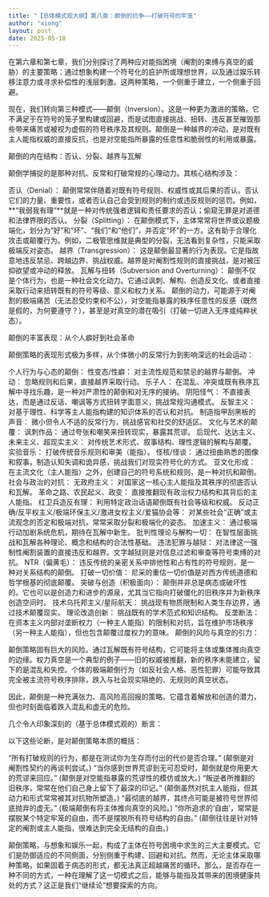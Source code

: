 ```yaml
---
title: "【总体模式观大纲】第八章：颠倒的抗争——打破符号的牢笼"
author: "xiong"
layout: post
date: 2025-05-18
---
```


在第六章和第七章，我们分别探讨了两种应对能指困境（阉割的束缚与真空的威胁）的主要策略：通过想象构建一个符号化的庇护所或理想世界，以及通过娱乐转移注意力或寻求补偿性的浅层刺激。这两种策略，一个侧重于建立，一个侧重于回避。

现在，我们转向第三种模式——颠倒（Inversion）。这是一种更为激进的策略，它不满足于在符号的笼子里构建或回避，而是试图直接挑战、扭转、违反甚至摧毁那些带来痛苦或被视为虚假的符号秩序及其规则。颠倒是一种越界的冲动，是对既有主人能指权威的直接反抗，也是对空能指所暴露的任意性和脆弱性的利用或暴露。

颠倒的内在结构：否认、分裂、越界与瓦解

颠倒学捕捉的是那种对抗、反常和打破常规的心理动力。其核心结构涉及：

否认（Denial）： 颠倒常常伴随着对既有符号规则、权威性或其后果的否认。否认它们的力量、重要性，或者否认自己会受到规则的制约或违反规则的惩罚。例如，**“我弱我有理”**就是一种对传统强者逻辑和责任要求的否认；偷窥无罪是对道德和法律界限的否认。
分裂（Splitting）： 在颠倒模式下，主体常常将世界或议题极端化，划分为“好”和“坏”、“我们”和“他们”，并否定“坏”的一方。这有助于合理化攻击或颠覆行为。例如，二极管思维就是典型的分裂，无法看到复杂性，只能采取极端反对姿态。
越界（Transgression）： 这是颠倒最显著的行为表现。它是指故意地违反禁忌、跨越边界、挑战权威。越界是对阉割性规则的直接挑战，是对被压抑欲望或冲动的释放。
瓦解与扭转（Subversion and Overturning）： 颠倒不仅是个体行为，也是一种社会文化动力。它通过讽刺、解构、创造反文化、或者直接采取行动来扭转既有的符号等级、意义和权力关系。
颠倒的动力，可能源于对阉割的极端痛苦（无法忍受约束和不公），对空能指暴露的秩序任意性的反感（既然是假的，为何要遵守？），甚至是对真空的潜在吸引（打破一切进入无序或纯粹状态）。

颠倒的丰富表现：从个人癖好到社会革命

颠倒策略的表现形式极为多样，从个体微小的反常行为到影响深远的社会运动：

个人行为与心态的颠倒：
性变态/性癖： 对主流性规范和禁忌的越界与颠倒。
冲动： 忽略规则和后果，直接越界采取行动。
乐子人： 在混乱、冲突或既有秩序瓦解中寻找乐趣，是一种对严肃性的颠倒和对无序的接纳。
阴阳怪气： 不直接表达，而是通过反话、嘲讽等方式扭转字面意义，挑战常规沟通模式。
反智主义： 对基于理性、科学等主人能指构建的知识体系的否认和对抗。
制造指甲刮黑板的声音： 微小但令人不适的反常行为，挑战感官和社交的舒适区。
文化与艺术的颠覆：
讽刺作品： 通过夸张和嘲笑来扭转现实，暴露其荒谬。
后现代、达达主义、未来主义、超现实主义： 对传统艺术形式、叙事结构、理性逻辑的解构与颠覆。
实验音乐： 打破传统音乐规则和审美（能指）。
怪核/怪谈： 通过扭曲熟悉的图像和叙事，制造认知失调和诡异感，挑战我们对现实符号化的方式。
亚文化形成： 在主流文化（主人能指）之外，创建自己的符号系统和规则，是一种对抗和颠倒。
社会与政治的对抗：
无政府主义： 对国家这一核心主人能指及其秩序的彻底否认和瓦解。
革命之路、农民起义、政变： 直接推翻现有政治权力结构和其背后的主人能指。
红卫兵造反有理： 利用特定政治话语颠倒既有社会等级和权威。
反动正确/反平权主义/极端环保主义/激进女权主义/爱猫协会等： 对某些社会“正确”或主流观念的否定和极端对抗，常常采取分裂和极端化的姿态。
加速主义： 通过极端行动加剧系统危机，期待在瓦解中新生。
批判性理论与解构一切： 在智性层面挑战和瓦解各种理论、概念和结构的合法性基础。
违法犯罪与越狱： 对法律这一强制性阉割装置的直接违反和越界。文字越狱则是对信息过滤和审查等符号束缚的对抗。
NTR（偏黄毛）： 违反传统的亲密关系中排他性和占有性的符号规则，是一种对关系结构的颠倒。
打破一切价值： 尼采的重估一切价值是对西方传统道德和哲学根基的彻底颠覆。
突破与创造（积极面向）： 颠倒并非总是病态或破坏性的。它也可以是创造力和进步的源泉，尤其当它指向打破僵化的旧秩序并为新秩序创造空间时。
技术乌托邦主义/星际航天： 挑战现有物质限制和人类生存边界，通过技术颠覆现实。
理论改造创新： 挑战既有的学术范式和知识结构。
反垄断法： 在资本主义内部对垄断权力（一种主人能指）的限制和对抗，旨在维护市场秩序（另一种主人能指），但也包含颠覆过度权力的意味。
颠倒的风险与真空的引力：

颠倒策略固有巨大的风险。通过瓦解既有符号结构，它可能将主体或集体推向真空的边缘。权力真空是一个典型的例子——旧的权威被推翻，新的秩序未能建立，留下的是混乱和失控。个体的极端颠倒行为（如反社会人格、恶性犯罪）可能导致其完全被主流符号秩序排除，跌入与社会现实隔绝的、无规则的真空状态。

因此，颠倒是一种充满张力、高风险高回报的策略。它蕴含着解放和创造的潜力，但也时刻面临着跌入混乱和虚无的危险。

几个令人印象深刻的（基于总体模式观的）断言：

以下这些论断，是对颠倒策略本质的概括：

“所有打破规则的行为，都是在测试你为生存而付出的代价是否合理。” (颠倒是对阉割性契约的再谈判尝试。)
“当你感到世界荒谬到无可忍受时，颠倒就是你用更大的荒谬来回应。” (颠倒是对空能指暴露的荒谬性的模仿或放大。)
“叛逆者所推翻的旧秩序，常常在他们自己身上留下了最深的印记。” (颠倒虽然对抗主人能指，但其动力和形式常常被其对抗物所塑造。)
“最彻底的越界，其终点可能是被符号世界彻底抛弃的虚无。” (极端颠倒有将主体推向真空的风险。)
“你所追求的‘自由’，常常是摆脱某个特定牢笼的自由，而不是摆脱所有符号结构的自由。” (颠倒往往是针对特定的阉割或主人能指，很难达到完全无结构的自由。)

颠倒策略，与想象和娱乐一起，构成了主体在符号困境中求生的三大主要模式。它们是防御适应的不同侧面，分别侧重于构建、回避和对抗。然而，无论主体采取哪种策略，如果固着于病态的形式，都无法真正超越痛苦的循环。那么，是否存在一种不同的方式，一种在理解了这一切模式之后，能够与能指及其带来的困境健康共处的方式？这正是我们“继续论”想要探索的方向。